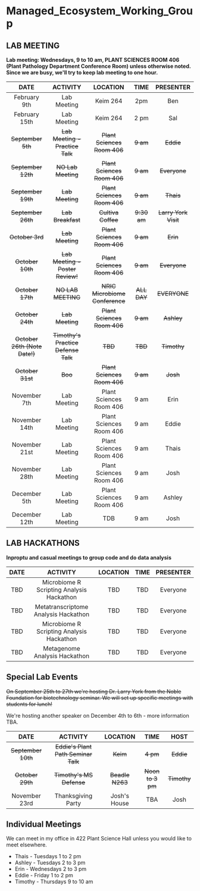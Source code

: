# Managed_Ecosystem_Working_Group

## __LAB MEETING__

__Lab meeting: Wednesdays, 9 to 10 am, PLANT SCIENCES ROOM 406 (Plant Pathology Department Conference Room) unless otherwise noted. Since we are busy, we'll try to keep lab meeting to one hour.__

**DATE** | **ACTIVITY** | **LOCATION** | **TIME** | **PRESENTER**
:-----:|:-----:|:-----:|:-----:|:-----:
February 9th | Lab Meeting | Keim 264 | 2pm | Ben
February 15th | Lab Meeting | Keim 264 | 2 pm | Sal 
~~September 5th~~ | ~~Lab Meeting - Practice Talk~~ | ~~Plant Sciences Room 406~~ | ~~9 am~~ | ~~Eddie~~
~~September 12th~~ | ~~NO Lab Meeting~~ | ~~Plant Sciences Room 406~~ | ~~9 am~~ | ~~Everyone~~
~~September 19th~~ | ~~Lab Meeting~~ | ~~Plant Sciences Room 406~~ | ~~9 am~~ | ~~Thais~~
~~September 26th~~ | ~~Lab Breakfast~~ | ~~Cultiva Coffee~~ | ~~9:30 am~~ | ~~Larry York Visit~~
~~October 3rd~~ | ~~Lab Meeting~~ | ~~Plant Sciences Room 406~~ | ~~9 am~~ | ~~Erin~~
~~October 10th~~ | ~~Lab Meeting - Poster Review!~~ | ~~Plant Sciences Room 406~~ | ~~9 am~~ | ~~Everyone~~
~~October 17th~~ | ~~NO LAB MEETING~~ | ~~NRIC Microbiome Conference~~ | ~~ALL DAY~~ | ~~EVERYONE~~
~~October 24th~~ | ~~Lab Meeting~~ | ~~Plant Sciences Room 406~~ | ~~9 am~~ | ~~Ashley~~
~~October 26th (Note Date!)~~ | ~~Timothy's Practice Defense Talk~~ | ~~TBD~~ | ~~TBD~~ | ~~Timothy~~
~~October 31st~~ | ~~Boo~~ | ~~Plant Sciences Room 406~~ | ~~9 am~~ | ~~Josh~~
November 7th | Lab Meeting | Plant Sciences Room 406 | 9 am | Erin
November 14th | Lab Meeting | Plant Sciences Room 406 | 9 am | Eddie
November 21st | Lab Meeting | Plant Sciences Room 406 | 9 am | Thais
November 28th | Lab Meeting | Plant Sciences Room 406 | 9 am | Josh
December 5th | Lab Meeting | Plant Sciences Room 406 | 9 am | Ashley
December 12th | Lab Meeting | TDB | 9 am | Josh


## __LAB HACKATHONS__

__Inproptu and casual meetings to group code and do data analysis__

**DATE** | **ACTIVITY** | **LOCATION** | **TIME** | **PRESENTER**
:-----:|:-----:|:-----:|:-----:|:-----:
TBD | Microbiome R Scripting Analysis Hackathon | TBD | TBD | Everyone
TBD | Metatranscriptome Analysis Hackathon | TBD | TBD | Everyone
TBD | Microbiome R Scripting Analysis Hackathon | TBD | TBD | Everyone
TBD | Metagenome Analysis Hackathon | TBD | TBD | Everyone


## __Special Lab Events__

~~On September 25th to 27th we're hosting Dr. Larry York from the Noble Foundation for biotechnology seminar. We will set up specific meetings with students for lunch!~~

We're hosting another speaker on December 4th to 6th - more information TBA.

**DATE** | **ACTIVITY** | **LOCATION** | **TIME** | **HOST**
:-----:|:-----:|:-----:|:-----:|:-----:
~~September 10th~~ | ~~Eddie's Plant Path Seminar Talk~~ | ~~Keim~~ | ~~4 pm~~ | ~~Eddie~~
~~October 29th~~ | ~~Timothy's MS Defense~~ | ~~Beadle N263~~ | ~~Noon to 3 pm~~ | ~~Timothy~~
November 23rd | Thanksgiving Party | Josh's House | TBA | Josh


## __Individual Meetings__

We can meet in my office in 422 Plant Science Hall unless you would like to meet elsewhere. 

* Thais - Tuesdays 1 to 2 pm
* Ashley - Tuesdays 2 to 3 pm
* Erin - Wednesdays 2 to 3 pm
* Eddie - Friday 1 to 2 pm
* Timothy - Thursdays 9 to 10 am
